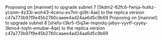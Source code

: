 Proposing on [mainnet] to upgrade subnet 7 [5kdm2-62fc6-fwnja-hutkz-ycsnm-4z33i-woh43-4cenu-ev7mi-gii6t-4ae] to the replica version c47a773b97f9e45b2760caaee4ad24aa6d5c9b69
Proposing on [mainnet] to upgrade subnet 8 [shefu-t3kr5-t5q3w-mqmdq-jabyv-vyvtf-cyyey-3kmo4-toyln-emubw-4qe] to the replica version c47a773b97f9e45b2760caaee4ad24aa6d5c9b69

